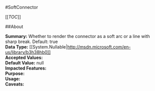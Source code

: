 #SoftConnector

[[_TOC_]]

##About

**Summary:**  Whether to render the connector as a soft arc or a line with sharp break. Default: true   
**Data Type:** [[System.Nullable|http://msdn.microsoft.com/en-us/library/b3h38hb0]]  
**Accepted Values:**   
**Default Value:** null  
**Impacted Features:**   
**Purpose:**   
**Usage:**   
**Caveats:**   

